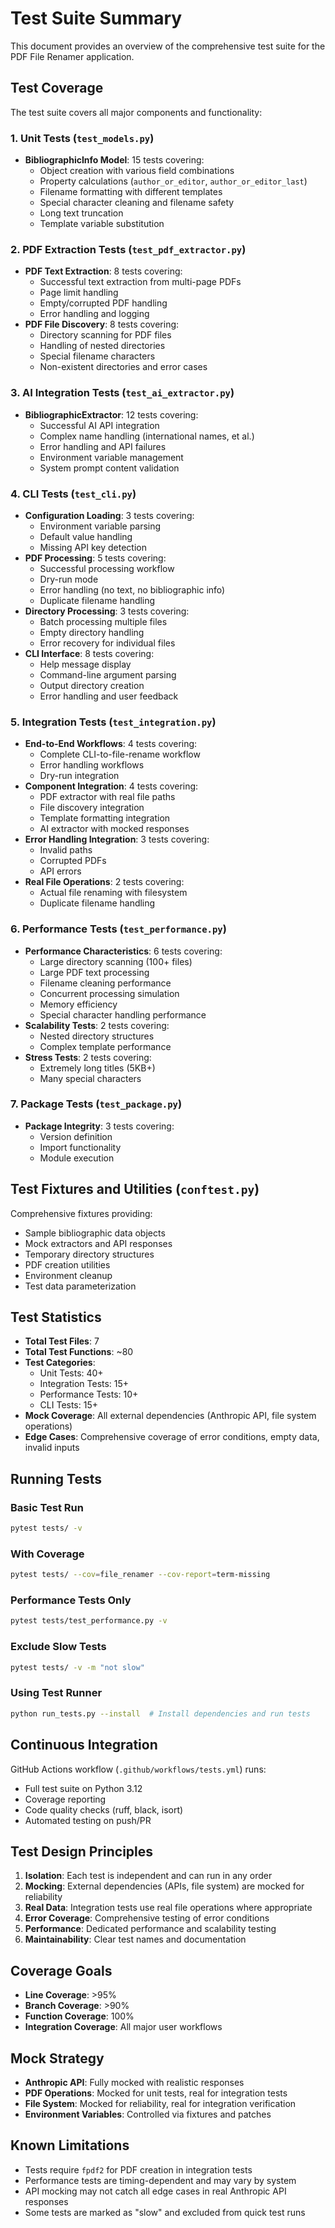 # Test Suite Summary

This document provides an overview of the comprehensive test suite for the PDF File Renamer application.

## Test Coverage

The test suite covers all major components and functionality:

### 1. Unit Tests (`test_models.py`)
- **BibliographicInfo Model**: 15 tests covering:
  - Object creation with various field combinations
  - Property calculations (`author_or_editor`, `author_or_editor_last`)
  - Filename formatting with different templates
  - Special character cleaning and filename safety
  - Long text truncation
  - Template variable substitution

### 2. PDF Extraction Tests (`test_pdf_extractor.py`)
- **PDF Text Extraction**: 8 tests covering:
  - Successful text extraction from multi-page PDFs
  - Page limit handling
  - Empty/corrupted PDF handling
  - Error handling and logging
- **PDF File Discovery**: 8 tests covering:
  - Directory scanning for PDF files
  - Handling of nested directories
  - Special filename characters
  - Non-existent directories and error cases

### 3. AI Integration Tests (`test_ai_extractor.py`)
- **BibliographicExtractor**: 12 tests covering:
  - Successful AI API integration
  - Complex name handling (international names, et al.)
  - Error handling and API failures
  - Environment variable management
  - System prompt content validation

### 4. CLI Tests (`test_cli.py`)
- **Configuration Loading**: 3 tests covering:
  - Environment variable parsing
  - Default value handling
  - Missing API key detection
- **PDF Processing**: 5 tests covering:
  - Successful processing workflow
  - Dry-run mode
  - Error handling (no text, no bibliographic info)
  - Duplicate filename handling
- **Directory Processing**: 3 tests covering:
  - Batch processing multiple files
  - Empty directory handling
  - Error recovery for individual files
- **CLI Interface**: 8 tests covering:
  - Help message display
  - Command-line argument parsing
  - Output directory creation
  - Error handling and user feedback

### 5. Integration Tests (`test_integration.py`)
- **End-to-End Workflows**: 4 tests covering:
  - Complete CLI-to-file-rename workflow
  - Error handling workflows
  - Dry-run integration
- **Component Integration**: 4 tests covering:
  - PDF extractor with real file paths
  - File discovery integration
  - Template formatting integration
  - AI extractor with mocked responses
- **Error Handling Integration**: 3 tests covering:
  - Invalid paths
  - Corrupted PDFs
  - API errors
- **Real File Operations**: 2 tests covering:
  - Actual file renaming with filesystem
  - Duplicate filename handling

### 6. Performance Tests (`test_performance.py`)
- **Performance Characteristics**: 6 tests covering:
  - Large directory scanning (100+ files)
  - Large PDF text processing
  - Filename cleaning performance
  - Concurrent processing simulation
  - Memory efficiency
  - Special character handling performance
- **Scalability Tests**: 2 tests covering:
  - Nested directory structures
  - Complex template performance
- **Stress Tests**: 2 tests covering:
  - Extremely long titles (5KB+)
  - Many special characters

### 7. Package Tests (`test_package.py`)
- **Package Integrity**: 3 tests covering:
  - Version definition
  - Import functionality
  - Module execution

## Test Fixtures and Utilities (`conftest.py`)

Comprehensive fixtures providing:
- Sample bibliographic data objects
- Mock extractors and API responses
- Temporary directory structures
- PDF creation utilities
- Environment cleanup
- Test data parameterization

## Test Statistics

- **Total Test Files**: 7
- **Total Test Functions**: ~80
- **Test Categories**:
  - Unit Tests: 40+
  - Integration Tests: 15+
  - Performance Tests: 10+
  - CLI Tests: 15+
- **Mock Coverage**: All external dependencies (Anthropic API, file system operations)
- **Edge Cases**: Comprehensive coverage of error conditions, empty data, invalid inputs

## Running Tests

### Basic Test Run
```bash
pytest tests/ -v
```

### With Coverage
```bash
pytest tests/ --cov=file_renamer --cov-report=term-missing
```

### Performance Tests Only
```bash
pytest tests/test_performance.py -v
```

### Exclude Slow Tests
```bash
pytest tests/ -v -m "not slow"
```

### Using Test Runner
```bash
python run_tests.py --install  # Install dependencies and run tests
```

## Continuous Integration

GitHub Actions workflow (`.github/workflows/tests.yml`) runs:
- Full test suite on Python 3.12
- Coverage reporting
- Code quality checks (ruff, black, isort)
- Automated testing on push/PR

## Test Design Principles

1. **Isolation**: Each test is independent and can run in any order
2. **Mocking**: External dependencies (APIs, file system) are mocked for reliability
3. **Real Data**: Integration tests use real file operations where appropriate
4. **Error Coverage**: Comprehensive testing of error conditions
5. **Performance**: Dedicated performance and scalability testing
6. **Maintainability**: Clear test names and documentation

## Coverage Goals

- **Line Coverage**: >95%
- **Branch Coverage**: >90%
- **Function Coverage**: 100%
- **Integration Coverage**: All major user workflows

## Mock Strategy

- **Anthropic API**: Fully mocked with realistic responses
- **PDF Operations**: Mocked for unit tests, real for integration tests
- **File System**: Mocked for reliability, real for integration verification
- **Environment Variables**: Controlled via fixtures and patches

## Known Limitations

- Tests require `fpdf2` for PDF creation in integration tests
- Performance tests are timing-dependent and may vary by system
- API mocking may not catch all edge cases in real Anthropic API responses
- Some tests are marked as "slow" and excluded from quick test runs